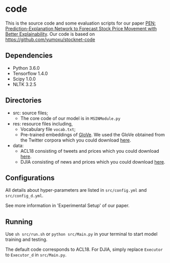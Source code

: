 # code

This is the source code and some evaluation scripts for our paper [PEN: Prediction-Explanation Network to Forecast Stock Price Movement with Better Explainability]().
Our code is based on https://github.com/yumoxu/stocknet-code

## Dependencies

-   Python 3.6.0
-   Tensorflow 1.4.0
-   Scipy 1.0.0
-   NLTK 3.2.5

## Directories

-   src: source files;
    -   The core code of our model is in `MSINModule.py`
-   res: resource files including,
    -   Vocabulary file `vocab.txt`;
    -   Pre-trained embeddings of [GloVe](https://github.com/stanfordnlp/GloVe). We used the GloVe obtained from the Twitter corpora which you could download [here](http://nlp.stanford.edu/data/wordvecs/glove.twitter.27B.zip).
-   data:
    -   ACL18 consisting of tweets and prices which you could download [here](https://github.com/yumoxu/stocknet-dataset).
    -   DJIA consisting of news and prices which you could download [here](https://www.kaggle.com/datasets/aaron7sun/stocknews).

## Configurations

All details about hyper-parameters are listed in `src/config.yml` and `src/config_d.yml`.

See more information in 'Experimental Setup' of our paper.

## Running

Use `sh src/run.sh` or `python src/Main.py` in your terminal to start model training and testing.

The default code corresponds to ACL18.
For DJIA, simply replace `Executor` to `Executor_d` in `src/Main.py`.
